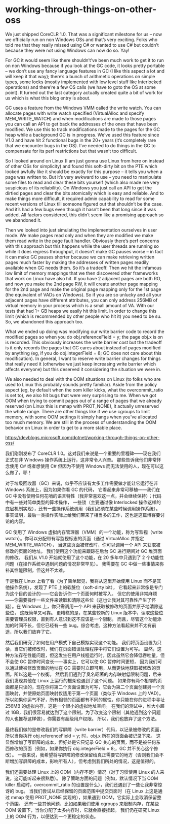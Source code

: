 <h1>working-through-things-on-other-oss</h1>

We just shipped CoreCLR 1.0. That was a significant milestone for us – now we officially run on non Windows OSs and that’s very exciting. 
Folks who told me that they really missed using C# or wanted to use C# but couldn’t because they were not using Windows can now do so. Yay!

For GC it would seem like there shouldn’t’ve been much work to get it to run on non Windows because if you look at the GC code, it looks pretty portable – we don’t use any fancy 
language features in GC (I like this aspect a lot and will keep it that way); there’s a bunch of arithmetic operations on simple types, 
some locks (mostly implemented with low level stuff like Interlocked operations) and there’re a few OS calls (we have to goto the OS at some point). 
It turned out the last category actually created quite a bit of work for us which is what this blog entry is about.

GC uses a feature from the Windows VMM called the write watch. You can allocate pages with write watch specified (VirtualAlloc and specify MEM_WRITE_WATCH) and 
when modifications are made to those pages you can call an API to get back the addresses of the ones that have been modified. 
We use this to track modifications made to the pages for the GC heap while a background GC is in progress. 
We’ve used this feature since V1.0 and have hit 2 functional bugs in the 20+ years (it’s completely rare that we encounter bugs in the OS). 
I’ve needed to do things in the GC to compensate for its perf restrictions but that wasn’t too difficult.

So I looked around on Linux (I am just gonna use Linux from here on instead of other OSs for simplicity) and found this soft-dirty bit 
on the PTE which looked awfully like it should be exactly for this purpose – it tells you when a page was written to. 
But it’s very awkward to use – you need to manipulate some files to read and clear these bits yourself 
(which also made me very suspicious of its reliability). On Windows you just call an API to get the dirtied pages and clear the bits atomically which is easy and reliable. 
And to make things more difficult, it required admin capability to read for some recent versions of Linux till someone figured out that shouldn’t be the case. 
And it’s had a few bugs even though it hasn’t been that long since it was added. All factors considered, this didn’t seem like a promising approach so we abandoned it.

Then we looked into just simulating the implementation ourselves in user mode. 
We make pages read only and when they are modified we make them read write in the page fault handler. 
Obviously there’s perf concerns with this approach but this happens while the user threads are running so while it does regress throughput, 
it doesn’t make GC pauses worse – in fact it can make GC pauses shorter because we can make retrieving written pages much faster 
by making the addresses of written pages readily available when GC needs them. So it’s a tradeoff. 
Then we hit the infamous low limit of memory mappings that we then discovered other frameworks that work on Linux have also hit. 
If you have 2 adjacent pages are both RO, and now you make the 2nd page RW, 
it will create another page mapping for the 2nd page and make the original page mapping only for the 1st page (the equivalent of VADs on Windows). 
So if you are so unlucky and all your adjacent pages have different attributes, 
you can only address 256MB of virtual memory in your process which is a small amount of VA. 
With our tests that had 1+ GB heaps we easily hit this limit. In order to change this limit (which is recommended by other people who hit it) you need to be su. 
So, we abandoned this approach too.

What we ended up doing was modifying our write barrier code to record the modified pages so when you do obj.referenceField = y; the page obj.x is on is recorded. 
This obviously increases the write barrier cost but the tradeoff is it only records the pages that GC cares about instead of pages modified by anything 
(eg, if you do obj.integerField = 8; GC does not care about this modification). In general, 
I want to reserve write barrier changes for things that really need it (otherwise we just keep increasing write barrier which affects everyone) 
but this deserved it considering the situation we were in.

We also needed to deal with the OOM situations on Linux (to folks who are used to Linux this probably sounds pretty familiar). 
Aside from the policy aspect (eg, by default when the oom killer kicks, what the overcommit_ratio is set to), 
we also hit bugs that were very surprising to me. When we got OOM when trying to commit pages out of a range of pages that we already reserved (on Linux this is mmap with PROT_NONE), it actually unreserved the whole range. There are other things like if we use cgroups to limit memory, with some OOM settings it simply hangs when you’ve allocated too much memory. We are still in the process of understanding the OOM behavior on Linux in order to get to a more stable place.

https://devblogs.microsoft.com/dotnet/working-through-things-on-other-oss/

我们刚刚发布了 CoreCLR 1.0。这对我们来说是一个重要的里程碑——现在我们正式在非 Windows 操作系统上运行，这非常令人兴奋。
那些告诉我他们非常怀念使用 C# 或者想使用 C# 但因为不使用 Windows 而无法使用的人，现在可以这么做了。耶！

对于垃圾回收器（GC）来说，似乎不应该有太多工作需要做才能让它运行在非 Windows 系统上，因为如果你看 GC 的代码，
它看起来非常可移植——我们在 GC 中没有使用任何花哨的语言特性（我非常喜欢这一点，并会继续保持）；代码中有一些对简单类型的算术操作，
一些锁（主要通过像 Interlocked 操作这样的底层机制实现），还有一些操作系统调用（我们必须在某些时候调用操作系统）。
事实证明，最后一类操作实际上给我们带来了相当多的工作，这也是这篇博客要讨论的内容。

GC 使用了 Windows 虚拟内存管理器（VMM）的一个功能，称为写监视（write watch）。你可以分配带有写监视标志的页面（通过 VirtualAlloc 并指定 MEM_WRITE_WATCH），
当这些页面被修改时，你可以调用一个 API 来获取被修改的页面的地址。
我们使用这个功能来跟踪在后台 GC 进行期间对 GC 堆页面的修改。
我们从 V1.0 开始就使用了这个功能，在 20 多年中只遇到了 2 个功能性问题（在操作系统中遇到问题的情况非常罕见）。
我需要在 GC 中做一些事情来弥补其性能限制，但这并不太难。

于是我在 Linux 上看了看（为了简单起见，我将从这里开始使用 Linux 而不是其他操作系统），发现了 PTE 上的软脏位（soft-dirty bit），
它看起来非常像是专门为这个目的设计的——它会告诉你一个页面何时被写入。
但它的使用非常麻烦——你需要操作一些文件来读取和清除这些位（这也让我对其可靠性产生了怀疑）。在 Windows 上，你只需调用一个 API 来获取被修改的页面并原子地清除这些位，
这既简单又可靠。
更糟糕的是，在某些较新的 Linux 版本中，读取这些位需要管理员权限，直到有人意识到这不应该是一个限制。
而且，尽管这个功能添加的时间不长，但它已经有一些 bug。综合考虑，这种方法看起来并不太有前途，所以我们放弃了它。

然后我们研究了如何在用户模式下自己模拟实现这个功能。
我们将页面设置为只读，当它们被修改时，我们在页面错误处理程序中将它们设置为可写。
显然，这种方法存在性能问题，但这发生在用户线程运行时，因此虽然它会降低吞吐量，但不会使 GC 暂停时间变长——事实上，它可以使 GC 暂停时间更短，
因为我们可以通过使被修改页面的地址在 GC 需要时立即可用，从而更快地获取被修改的页面。所以这是一个权衡。
然后我们遇到了臭名昭著的内存映射低限制问题，后来我们发现其他在 Linux 上运行的框架也遇到了这个问题。
如果你有两个相邻的页面都是只读的，现在你将第二个页面设置为可写，它会为第二个页面创建另一个页面映射，并使原始页面映射仅适用于第一个页面（类似于 Windows 上的 VAD）。
所以如果你运气不好，所有相邻的页面都有不同的属性，你只能在你的进程中寻址 256MB 的虚拟内存，这是一个很小的虚拟地址空间。
在我们的测试中，堆大小超过 1GB，我们很容易就达到了这个限制。为了改变这个限制（其他遇到这个问题的人也推荐这样做），你需要有超级用户权限。
所以，我们也放弃了这个方法。

最终我们做的是修改我们的写屏障（write barrier）代码，以记录被修改的页面，所以当你执行 obj.referenceField = y; 时，obj.x 所在的页面会被记录下来。
这显然增加了写屏障的成本，但好处是它只记录 GC 关心的页面，而不是被任何东西修改的页面（例如，如果你执行 obj.integerField = 8;，GC 并不关心这个修改）。
一般来说，我希望将写屏障的修改保留给真正需要它的地方（否则我们会不断增加写屏障的成本，影响所有人），但考虑到我们所处的情况，这是值得的。

我们还需要处理 Linux 上的 OOM（内存不足）情况（对于习惯使用 Linux 的人来说，这可能听起来很熟悉）。
除了策略方面的问题（例如，默认情况下当 OOM killer 启动时，overcommit_ratio 的设置是什么），我们还遇到了一些让我非常惊讶的 bug。
当我们尝试从已经保留的页面范围中提交页面时（在 Linux 上这是通过 mmap 使用 PROT_NONE 实现的），如果遇到 OOM，它实际上会取消保留整个范围。
还有一些其他问题，比如如果我们使用 cgroups 来限制内存，在某些 OOM 设置下，当你分配了太多内存时，它就会直接挂起。
我们仍在研究 Linux 上的 OOM 行为，以便达到一个更稳定的状态。